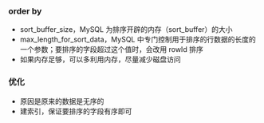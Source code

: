 ### order by

* sort_buffer_size，MySQL 为排序开辟的内存（sort_buffer）的大小
* max_length_for_sort_data，MySQL 中专门控制用于排序的行数据的长度的一个参数；要排序的字段超过这个值时，会改用 rowId 排序
* 如果内存足够，可以多利用内存，尽量减少磁盘访问

### 优化

* 原因是原来的数据是无序的
* 建索引，保证要排序的字段有序即可